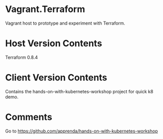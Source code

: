 # Vagrant.Terraform
Vagrant host to prototype and experiment with Terraform. 

Host Version Contents
========
Terraform 0.8.4

Client Version Contents
========
Contains the hands-on-with-kubernetes-workshop project for quick k8 demo. 

Comments
========
Go to https://github.com/apprenda/hands-on-with-kubernetes-workshop
